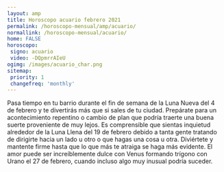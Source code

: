 ```yaml
---
layout: amp
title: Horoscopo acuario febrero 2021 
permalink: /horoscopo-mensual/amp/acuario/
normallink: /horoscopo-mensual/acuario/
home: FALSE
horoscopo:
 signo: acuario
 video: -DQpmrrAIeU
ogimg: /images/acuario_char.png
sitemap:
 priority: 1
 changefreq: 'monthly'
---
```



Pasa tiempo en tu barrio durante el fin de semana de la Luna Nueva del 4 de febrero y te divertirás más que si sales de tu ciudad. Prepárate para un acontecimiento repentino o cambio de plan que podría traerte una buena suerte proveniente de muy lejos. Es comprensible que sientas inquietud alrededor de la Luna Llena del 19 de febrero debido a tanta gente tratando de dirigirte hacia un lado u otro o que hagas una cosa u otra. Diviértete y mantente firme hasta que lo que más te atraiga se haga más evidente. El amor puede ser increíblemente dulce con Venus formando trígono con Urano el 27 de febrero, cuando incluso algo muy inusual podría suceder.  
